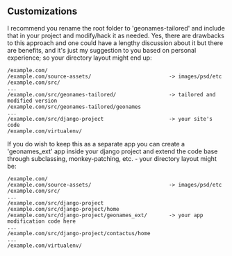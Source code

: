 Customizations
--------------

I recommend you rename the root folder to 'geonames-tailored' and include that in your project and modify/hack it
as needed. Yes, there are drawbacks to this approach and one could have a lengthy discussion about it but there
are benefits, and it's just my suggestion to you based on personal experience; so your directory layout might end up:

	/example.com/
	/example.com/source-assets/							-> images/psd/etc
	/example.com/src/
	...
	/example.com/src/geonames-tailored/ 				-> tailored and modified version
	/example.com/src/geonames-tailored/geonames 
	...
	/example.com/src/django-project						-> your site's code
	/example.com/virtualenv/	

If you do wish to keep this as a separate app you can create a 'geonames_ext' app inside your django project and
extend the code base through subclassing, monkey-patching, etc. - your directory layout might be:

	/example.com/
	/example.com/source-assets/							-> images/psd/etc
	/example.com/src/
	...
	/example.com/src/django-project						
	/example.com/src/django-project/home				
	/example.com/src/django-project/geonames_ext/		-> your app modification code here
	...
	/example.com/src/django-project/contactus/home
	...
	/example.com/virtualenv/
